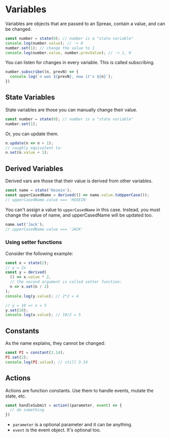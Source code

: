 # Variables
Variables are objects that are passed to an Spreax, contain a value, and can be changed.
```js
const number = state(0); // number is a "state variable"
console.log(number.value); // -> 0
number.set(1); // change the value to 1
console.log(number.value, number.prevValue); // -> 1, 0
```
You can listen for changes in every variable. This is called subscribing.
```js
number.subscribe((n, prevN) => {
  console.log(`n was ${prevN}, now it's ${n}`);
})
```

## State Variables
State variables are those you can manually change their value.
```js
const number = state(0); // number is a "state variable"
number.set(1);
```
Or, you can update them.
```js
n.update(n => n + 1);
// roughly equivalent to:
n.set(n.value + 1);
```

## Derived Variables
Derived vars are those that their value is derived from other variables.
```js
const name = state('Hosein');
const upperCasedName = derived(() => name.value.toUpperCase());
// upperCasedName.value === 'HOSEIN'
```
You can't assign a value to `upperCasedName` in this case. Instead, you must change the value of name, and upperCasedName will be updated too.
```js
name.set('Jack');
// upperCasedName.value === 'JACK'
```
### Using setter functions
Consider the following example:
```js
const x = state(2);
// y = 2x
const y = derived(
  () => x.value * 2,
  // the second argument is called setter function:
  n => x.set(n / 2)
);
console.log(y.value); // 2*2 = 4

// y = 10 => x = 5
y.set(10);
console.log(x.value); // 10/2 = 5
```

## Constants
As the name explains, they cannot be changed:
```js
const PI = constant(3.14);
PI.set(2);
console.log(PI.value); // still 3.14
```

## Actions
Actions are function constants. Use them to handle events, mutate the state, etc.
```js
const handleSubmit = action((parameter, event) => {
  // do something
})
```
- `parameter` is a optional parameter and it can be anything.
- `event` is the event object. It's optional too.